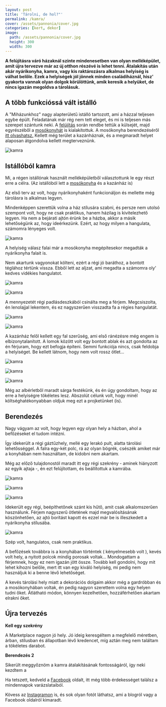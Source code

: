 ```yaml
---
layout: post
title: 'Tárolni, de hol?"'
permalink: /kamra/
cover: /assets/pannonia/cover.jpg
categories: [kert, dekor]
image:
  path: /assets/pannonia/cover.jpg
  height: 300
  width: 300
---
```




**A felújításra váró házaknál szinte mindenesetben van olyan melléképület, amit újra tervezve már az új otthon részévé is lehet tenni. Átalakítás után akár nyárikonyha, kamra, vagy kis raktározásra alkalmas helyiség is válhat belőle. Ezek a helyiségek jól jönnek minden családiháznál, hisz' gyakorta vannak olyan dolgok körülöttünk, amik keresik a helyüket, de nincs igazán megoldva a tárolásuk.**




## A több funkcióssá vált istálló

A "Miházunkhoz" nagy alapterületű istálló tartozott, ami a házzal teljesen egybe épült. Feladatának már rég nem tett eleget, és mi is teljesen más szerepet szántunk neki. A 
[felújítás](/2019-04-11/külsőfalak) során rendbe tettük a külsejét, majd egyrészéből a [mosókonyhát](//2019-04-30/mosokonyha) is kialakítottuk. A mosókonyha berendezéséről [itt olvashatsz.](/2019-05-06/mosókonyhaberendezés) Kellett még terület a kazánháznak, és a megmaradt helyet alaposan átgondolva kellett megterveznünk.





![kamra](/assets/kamra2/Névtelen1.png)

## Istállóból kamra

Mi, a régen istállónak használt melléképületből választottunk le egy részt erre a célra. (Az istállóból lett a [mosókonyha](/2019-05-06/mosókonyhaberendezés) és a kazánház is) 

Az első terv az volt, hogy nyárikonyhaként funkcionáljon és mellette még tárolásra is alkalmas legyen. 

Mindenképpen szerettük volna a ház stílusára szabni, és persze nem utolsó szempont volt, hogy ne csak praktikus, hanem házilag is kivitelezhető legyen. Ha nem a bejárati ajtón érünk be a házba, akkor a másik lehetőségünk az, hogy ideérkezünk. Ezért, az hogy milyen a hangulata, számomra lényeges volt. 

![kamra](/assets/kamra2/Névtelen8j.png)


A helyiség  válasz falai már a mosókonyha megépítesekor megadták a nyárikonyha falait is.  


Nem akartunk vagyonokat költeni, ezért a régi jó baráthoz, a bontott téglához tértünk vissza. Ebből lett az aljzat, ami megadta a számomra oly' kedves vidékies hangulatot. 

![kamra](/assets/kamra2/Névtelen2.png)



![kamra](/assets/kamra2/Névtelen6.png)


A mennyezetét régi padlásdeszkából csinálta meg a férjem. Megcsiszolta, én lenolajjal lekentem, és ez nagyszerűen visszadta fa a régies hangulatát. 



![kamra](/assets/kamra2/Névtelen15.png)


![kamra](/assets/kamra2/Névtelen14.png)

A kazánház felől kellett egy fal szerűség, ami első ránézésre még engem is elbizonytalanított. A lomok között volt egy bontott ablak és azt gondolta az én férjuram, hogy ezt befogja építeni. Semmi funkciója nincs, csak feldobja a helyiséget. Be kellett látnom, hogy nem volt rossz ötlet...

![kamra](/assets/kamra2/Névtelen10.png)

![kamra](/assets/kamra2/Névtelen16.png)


![kamra](/assets/kamra2/Névtelen22.png)

Még az albérletből maradt sárga festékünk, és én úgy gondoltam, hogy az erre a helyiségre tökéletes lesz. Abszolút célunk volt, hogy minél költséghatékonyabban oldjuk meg ezt a projketünket (is).





## Berendezés

Nagy vágyam az volt, hogy legyen egy olyan hely a házban, ahol a befőzéseket el tudom intézni. 

Így idekerült a régi gáztűzhely, mellé egy lerakó pult, alatta tárolási lehetősséggel. A falra egy-két polc, rá az olyan bögrék, csészék amiket már a konyhában nem használtam, de kidobni nem akartam.

Még az előző tulajdonostól maradt itt egy régi szekrény - aminek hiányzott az egyik ajtaja -, én ezt felújítottam, és beállítottuk a kamrába.

![kamra](/assets/kamra/Névtelen10.png)

![kamra](/assets/kamra/Névtelen11.png)

![kamra](/assets/kamra/Névtelen19.png)

Idekerült egy régi, beépíthetőnek szánt kis hűtő, amit csak alkalomszerűen használunk. Férjem nagyszerű ötletének majd megvalósításának köszönhetően, az ajtó borítást kapott és ezzel már be is illeszkedett a nyárikonyha stílusába.

![kamra](/assets/kamra/Névtelen18.png)

Szép volt, hangulatos, csak nem praktikus. 

A befőzések továbbra is a konyhában történtek ( kényelmesebb volt ), kevés volt hely, a nyitott polcok mindig porosak voltak... Mondogattam a férjemnek, hogy ez nem igazán jött össze. Tovább kell gondolni, hogy mit lehet kihozni belőle, mert itt van egy kiváló helyiség, mi pedig nem használjuk ki a benne lévő lehetőséget.

A kevés tárolási hely miatt a dekorációs dolgaim akkor még a gardróbban és a mosókonyhában voltak, én pedig nagyon szerettem volna egy helyen tudni őket. Átlátható módon, könnyen kezelhetően, hozzáférhetően akartam elrakni őket.



## Újra tervezés

**Kell egy szekrény**


A Marketplace nagyon jó hely. Jó ideig keresgéltem a megfelelő méretben, árban, stílusban és állapotban lévő kredencet, míg aztán meg nem találtam a tökéletes darabot.

**Berendezés 2**

Sikerült meggyőznöm a kamra átalakításának fontosságáról, így neki kezdtem a  

 
















Ha tetszett, kedveld a <a href="https://www.facebook.com/Var%C3%A1zsolj-otthont-360330751226066/" target="_blank">Facebook</a> oldalt, itt még több érdekességet találsz a mindennapok varázslataiból.

Kövess az <a href="https://www.instagram.com/varazsoljotthont/?hl=hu/" target="_blank">Instagramon</a> is, és sok olyan fotót láthatsz, ami a blogról vagy a Facebook oldalról kimaradt.









